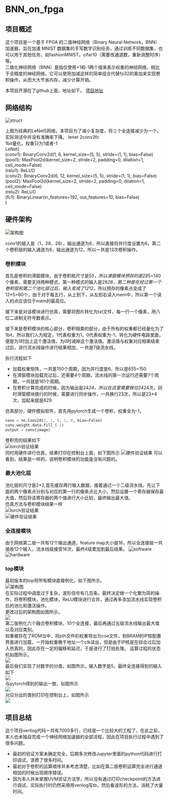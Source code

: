 # BNN_on_fpga  

## 项目概述  

这个项目是一个基于 FPGA 的二值神经网络（Binary Neural Network，BNN）加速器，旨在加速 MNIST 数据集的手写数字识别任务，通过训练不同数据集，也可以用于其他任务，如fashionMNIST，cifar10（需要改通道数，重新调整时序）等。  
二值化神经网络（BNN）是指仅使用+1和-1两个值来表示权重的神经网络，相比于全精度的神经网络，它可以使用加减这样的简单组合代替fp32的乘加来实现卷积操作，从而大大节省内存，减少计算开销。

本项目开源在了github上面，地址如下。
[项目地址](https://github.com/curryfromuestc/curry_code_summay/tree/main/rtl_works/BNN_on_fpga)
## 网络结构  

![struct](fig/image.png)  

上图为经典的LeNet5网络，本项目为了减小复杂度，将三个全连接减少为一个，实际测试中并没有准确率下降。
lenet 2conv3fc  
1bit量化，权重只为1或者-1  
LeNet(  
  (conv1): BinaryConv2d(1, 6, kernel_size=(5, 5), stride=(1, 1), bias=False)  
  (pool1): MaxPool2d(kernel_size=2, stride=2, padding=0, dilation=1, ceil_mode=False)  
  (relu1): ReLU()  
  (conv2): BinaryConv2d(6, 12, kernel_size=(5, 5), stride=(1, 1), bias=False)  
  (pool2): MaxPool2d(kernel_size=2, stride=2, padding=0, dilation=1, ceil_mode=False)  
  (relu2): ReLU()  
  (fc1): BinaryLinear(in_features=192, out_features=10, bias=False)  
)
## 硬件架构  

![架构图](fig/CNN_top.svg)  

conv1的输入是（1，28，28），输出通道为6，所以直接将并行度设置为6，第二个卷积层的输入通道为6，输出通道为12，所以一共是13次卷积操作。  

### 卷积模块

首先是卷积的滑窗模块，由于卷积核尺寸是5*5，所以滑窗模块预存的是28*5=140个像素，需要支持两种模式，第一种模式的输入是28*28，第二种是在经过第一个卷积层和第二个池化层过后，输入变成了12*12，所以预存的像素点变成了12*5=60个，由于对于每五行，从上到下，从左到右读入mem中，所以第一个读入的点应该位于mem的最高位。

接下来是对该模块进行仿真，需要将图片转化为txt文件，每一行一个像素，用八位二进制无符号数表示。  

接下来是卷积模块的核心部分，卷积相乘的部分，由于所有的权重都已经量化为了1bit，所以我们人为规定，1代表权重为1，0代表权重为-1，转化为硬件电路里面，便是为1时加上这个激活值，为0时减掉这个激活值。激活值与权重对应相乘结束过后，进行流水线操作进行结果相加，一共是7级流水线。  

执行流程如下  

- 加载权重矩阵，一共是150个周期，因为并行度是6，所以是6*5*5=150  
- 在滑窗模块加载完过后，还需要4个周期，流水线的第一次运行还需要7个周期，一共就是161个周期。  
- 在卷积计算完成的时候，因为输出是24*24，所以在这里需要移位24*24次，同时滑窗模块换行的时候，需要进行同步操作，一共换行23次，所以是23*4次，加起来就是829  

仿真部分，硬件模拟软件，首先用pytorch生成一个卷积，权重全为-1，  

```python
conv = nn.Conv2d(1, 1, 5, 1, 0, bias=False)  
conv.weight.data.fill_(-1)  
output = conv(image)  
```  

卷积完的结果如下  
![torch验证结果](fig/截屏2024-10-09%2020.28.24.png)  
同时用硬件进行仿真，结果打印在控制台上面，如下图所示
![硬件验证结果](fig/屏幕截图%202024-10-09%20200223.png) 
可以看到，结果是一样的，说明卷积模块的功能是没有问题的。  
### 最大池化层  
池化层的尺寸是2*2,首先缓存两行输入数据，接着通过一个二级流水线，先让下面的两个像素点分别与对应的第一行的像素点比大小，然后设置一个寄存器保存最大值，然后将该寄存器的两个值进行大小比较，最终输出最大值。  
仿真方法与卷积模块结果一样  
![torch验证结果](fig/屏幕截图%202024-10-12%20101208.png)  
![硬件验证结果](fig/屏幕截图%202024-10-11%20234215.png)  
### 全连接模块  
由于网络第二层一共有12个输出通道，feature map大小是16，所以全连接层一共接收12个输入，流水线级接受16次，最终4级累加到最后结果。
![software](fig/屏幕截图%202024-10-16%20110734.png)  
![hardware](fig/屏幕截图%202024-10-16%20120035.png)

### top模块  

最初版本的top将所有模块直接例化，如下图所示。  
![架构图](fig/屏幕截图%202024-10-17%20152140.png)  
在实际过程中调度过于复杂，波形信号有几百条，最终决定做一个化繁为简的操作，将卷积模块，池化模块，ReLU模块进行合并，通过再多添加流水线实现卷积后的池化和激活操作。  
更改过后的架构图如图所示。  
![  ](fig/BNN_on_FPGA.drawio.png)  
第二版例化六个融合卷积模块，10个全连接，最后再通过五级流水线输出最大值以及对应类别。  
权重被存在了ROM当中，将pth文件的权重导出为coe文件，到BRAM的IP核配置界面进行加载，一开始权重晚于地址一个clk读出，但是由于IP核是在综合过后加入仿真的，因此存在一定的偏移和延迟，于是进行了打拍处理。
运算过程的状态机如图所示。  
![  ](fig/fsm_CNN_top_00.svg)  
最后我们实现了对数字的分类，如图所示。输入数字是5，最终全连接得到的输入如下  
![  ](fig/屏幕截图%202024-11-05%20141621.png)  
与pytorch得到的输出一致，如图所示  
![  ](fig/截屏2024-11-06%2016.56.55.png)  
对应分出的类别打印在控制台上，如图所示  
![  ](fig/屏幕截图%202024-11-05%20141555.png)  

## 项目总结  

这个项目verilog代码一共有7000多行，已经是一个比较大的工程了，在此之前，本人也未独自完成一个神经网络加速器的全部流程，因此在项目执行过程中遇到了很多问题。

- 最初的验证方案未确定完全，后期多次修改Jupyter里面的python代码进行打印调试，浪费了很多时间。  
- 最初对于卷积的运算顺序并未考虑清楚，比如在第二层卷积运算完全进行通道相加的时候出现顺序错误。  
- 因为本人并未掌握UVM验证方法学，所以没有通过打印checkpoint的方法进行调试，实际执行时仍然采用用verilog写tb，然后看波形的方法，消耗了大量时间。